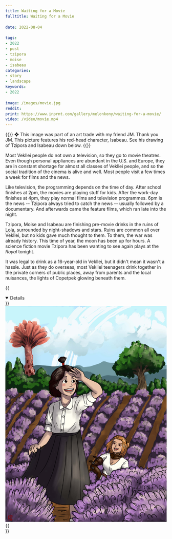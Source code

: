 ```yaml
---
title: Waiting for a Movie
fulltitle: Waiting for a Movie

date: 2022-08-04

tags: 
- 2022
- post
- tzipora
- moise
- isabeau
categories:
- story
- landscape
keywords:
- 2022

image: /images/movie.jpg
reddit: 
print: https://www.inprnt.com/gallery/melonkony/waiting-for-a-movie/
video: /video/movie.mp4
---
```

{{<hint story>}}
❖ This image was part of an art trade with my friend JM. Thank you JM. This picture features his red-head character, Isabeau. See his drawing of Tzipora and Isabeau down below.
{{</hint>}}

Most Vekllei people do not own a television, so they go to movie theatres. Even though personal appliances are abundant in the U.S. and Europe, they are in constant shortage for almost all classes of Vekllei people, and so the social tradition of the cinema is alive and well. Most people visit a few times a week for films and the news.

Like television, the programming depends on the time of day. After school finishes at 2pm, the movies are playing stuff for kids. After the work-day finishes at 4pm, they play normal films and television programmes. 6pm is the news -- Tzipora always tried to catch the news -- usually followed by a documentary. And afterwards came the feature films, which ran late into the night.

Tzipora, Moise and Isabeau are finishing pre-movie drinks in the ruins of [Lola](/utopia/landscape/boroughs/lola/), surrounded by night-shadows and stars. Ruins are common all over Vekllei, but no kids gave much thought to them. To them, the war was already history. This time of year, the moon has been up for hours. A science fiction movie Tzipora has been wanting to see again plays at the *Royal* tonight.

It was legal to drink as a 16-year-old in Vekllei, but it didn't mean it wasn't a hassle. Just as they do overseas, most Vekllei teenagers drink together in the private corners of public places, away from parents and the local nuisances, the lights of Copetpek glowing beneath them.

{{<details open=true title="JM's Art">}}
![smallimg](/images/fanart/jm-1.jpg)
{{</details>}}

